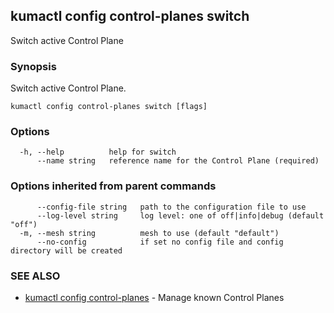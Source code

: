 ## kumactl config control-planes switch

Switch active Control Plane

### Synopsis

Switch active Control Plane.

```
kumactl config control-planes switch [flags]
```

### Options

```
  -h, --help          help for switch
      --name string   reference name for the Control Plane (required)
```

### Options inherited from parent commands

```
      --config-file string   path to the configuration file to use
      --log-level string     log level: one of off|info|debug (default "off")
  -m, --mesh string          mesh to use (default "default")
      --no-config            if set no config file and config directory will be created
```

### SEE ALSO

* [kumactl config control-planes](kumactl_config_control-planes.md)	 - Manage known Control Planes

